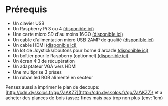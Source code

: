 # Prérequis

* Un clavier USB&#x20;
* Un Raspberry Pi 3 ou 4 [(disponible ici)](https://amzn.to/3V3HsAj)
* Une carte micro SD d'au moins 16GO [(disponible ici)](https://amzn.to/2VD49y9)
* Un cable d'alimentation micro USB 2AMP de qualité [(disponible ici)](https://amzn.to/2yC0fwm)
* Un cable HDMI [(disponible ici)](https://amzn.to/2Ky1KOS)
* Un lot de Joysticks/boutons pour borne d'arcade [(disponible ici)](https://amzn.to/3R4Ovry)
* Un boîtier pour le Raspberry (optionnel) [(disponible ici)](https://amzn.to/3aG6WLf)
* Un écran 4:3 de récupération
* Un adaptateur VGA vers HDMI
* Une multiprise 3 prises
* Un ruban led RGB alimenté en secteur

Pensez aussi a imprimer le plan de decoupe: [http://cdn.dyskolos.fr/go/7aAKZ7](http://cdn.dyskolos.fr/go/7aAKZ7)\
et a acheter des plances de bois (assez fines mais pas trop non plus (env: 1cm)
